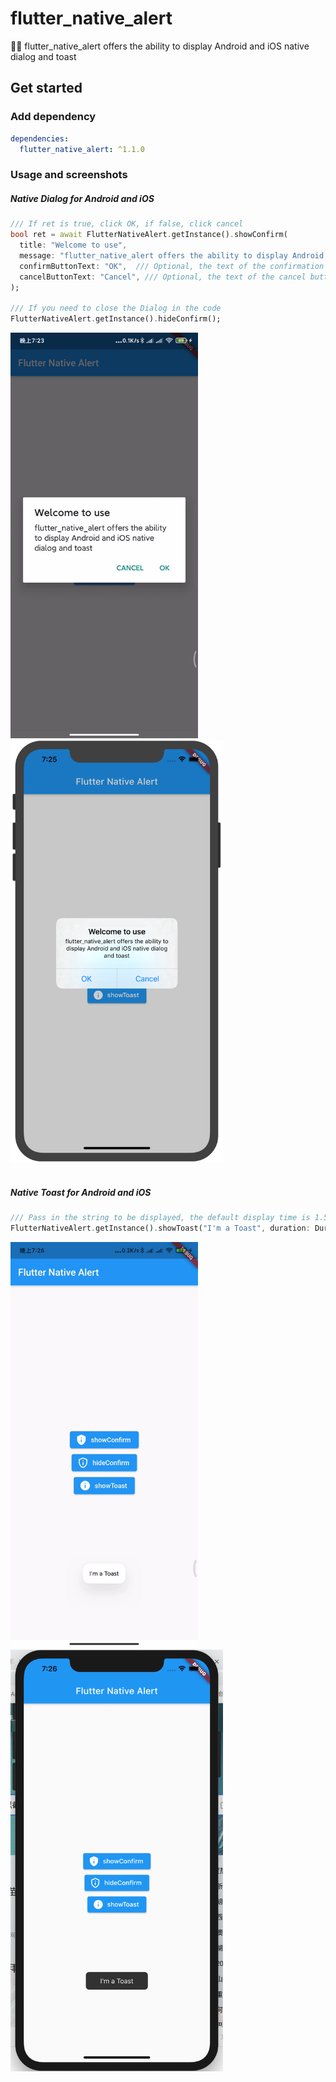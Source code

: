 # flutter_native_alert

💨🚀 flutter_native_alert offers the ability to display Android and iOS native dialog and toast

## Get started

### Add dependency

```yaml
dependencies:
  flutter_native_alert: ^1.1.0
```

### Usage and screenshots

#####  Native Dialog for Android and iOS
```dart
/// If ret is true, click OK, if false, click cancel
bool ret = await FlutterNativeAlert.getInstance().showConfirm(
  title: "Welcome to use",
  message: "flutter_native_alert offers the ability to display Android and iOS native dialog and toast",
  confirmButtonText: "OK",  /// Optional, the text of the confirmation button, null means that the button is not displayed
  cancelButtonText: "Cancel", /// Optional, the text of the cancel button, null means that the button is not displayed
);

/// If you need to close the Dialog in the code
FlutterNativeAlert.getInstance().hideConfirm();
```
<img src="doc/assets/android_dialog.png" width="300"/> <img src="doc/assets/ios_dialog.png" width="340"/>
<br/><br/>

#####  Native Toast for Android and iOS
```dart
/// Pass in the string to be displayed, the default display time is 1.5 seconds
FlutterNativeAlert.getInstance().showToast("I'm a Toast", duration: Duration(milliseconds: 1500));
```
<img src="doc/assets/android_toast.png" width="300"/> <img src="doc/assets/ios_toast.png" width="340"/>
<br/><br/>